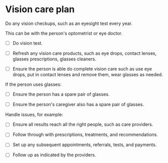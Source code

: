 # Vision care plan 

Do any vision checkups, such as an eyesight test every year.

This can be with the person's optometrist or eye doctor. 

- [ ] Do vision test.

- [ ] Refresh any vision care products, such as eye drops, contact lenses, glasses prescriptions, glasses cleaners.

- [ ] Ensure the person is able do complete vision care such as use eye drops, put in contact lenses and remove them, wear glasses as needed.

If the person uses glasses:

- [ ] Ensure the person has a spare pair of glasses.

- [ ] Ensure the person's caregiver also has a spare pair of glasses.

Handle issues, for example:

- [ ] Ensure all results reach all the right people, such as care providers.

- [ ] Follow through with prescriptions, treatments, and recommendations.

- [ ] Set up any subsequent appointments, referrals, tests, and payments.

- [ ] Follow up as indicated by the providers.
